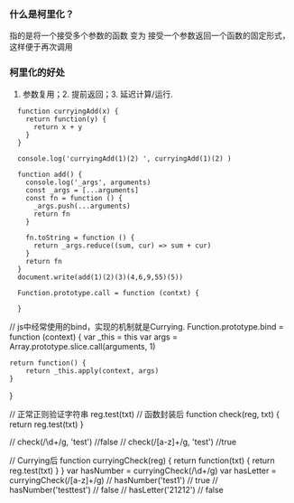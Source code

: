 ### 什么是柯里化？
  指的是将一个接受多个参数的函数 变为 接受一个参数返回一个函数的固定形式，这样便于再次调用
### 柯里化的好处
  1. 参数复用；2. 提前返回；3. 延迟计算/运行.

```
  function curryingAdd(x) {
    return function(y) {
      return x + y
    }
  }

  console.log('curryingAdd(1)(2) ', curryingAdd(1)(2) )

  function add() {
    console.log('_args', arguments)
    const _args = [...arguments]
    const fn = function () {
      _args.push(...arguments)
      return fn
    }
    
    fn.toString = function () {
      return _args.reduce((sum, cur) => sum + cur)
    }
    return fn
  }
  document.write(add(1)(2)(3)(4,6,9,55)(5))

  Function.prototype.call = function (contxt) {
    
  }
```
// js中经常使用的bind，实现的机制就是Currying.
Function.prototype.bind = function (context) {
    var _this = this
    var args = Array.prototype.slice.call(arguments, 1)
 
    return function() {
        return _this.apply(context, args)
    }
}


// 正常正则验证字符串 reg.test(txt)
// 函数封装后
function check(reg, txt) {
    return reg.test(txt)
}

// check(/\d+/g, 'test')       //false
// check(/[a-z]+/g, 'test')    //true

// Currying后
function curryingCheck(reg) {
    return function(txt) {
        return reg.test(txt)
    }
}
var hasNumber = curryingCheck(/\d+/g)
var hasLetter = curryingCheck(/[a-z]+/g)
// hasNumber('test1')      // true
// hasNumber('testtest')   // false
// hasLetter('21212')      // false




